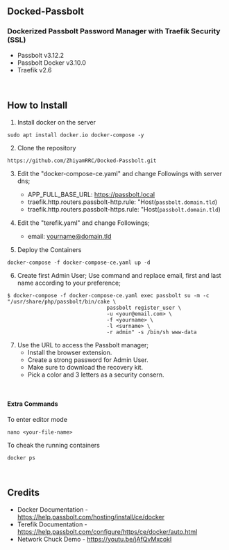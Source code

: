 ## Docked-Passbolt
### Dockerized Passbolt Password Manager with Traefik Security (SSL)
- Passbolt v3.12.2
- Passbolt Docker v3.10.0
- Traefik v2.6
<br>


## How to Install

1. Install docker on the server
```
sudo apt install docker.io docker-compose -y
```

2. Clone the repository
```
https://github.com/ZhiyamRRC/Docked-Passbolt.git
```

3. Edit the "docker-compose-ce.yaml" and change Followings with server dns;
    - APP_FULL_BASE_URL: https://passbolt.local
    - traefik.http.routers.passbolt-http.rule: "Host(`passbolt.domain.tld`)
    - traefik.http.routers.passbolt-https.rule: "Host(`passbolt.domain.tld`)

4. Edit the "terefik.yaml" and change Followings;
    - email: yourname@domain.tld

5. Deploy the Containers
```
docker-compose -f docker-compose-ce.yaml up -d
```

6. Create first Admin User; Use command and replace email, first and last name according to your preference;
```
$ docker-compose -f docker-compose-ce.yaml exec passbolt su -m -c "/usr/share/php/passbolt/bin/cake \
                                passbolt register_user \
                                -u <your@email.com> \
                                -f <yourname> \
                                -l <surname> \
                                -r admin" -s /bin/sh www-data
```

7. Use the URL to access the Passbolt manager;
    - Install the browser extension.
    - Create a strong password for Admin User.
    - Make sure to download the recovery kit.
    - Pick a color and 3 letters as a security consern.
<br>

#### Extra Commands
To enter editor mode
```
nano <your-file-name>
```

To cheak the running containers
```
docker ps
```
<br>


## Credits

- Docker Documentation - https://help.passbolt.com/hosting/install/ce/docker
- Terefik Documentation - https://help.passbolt.com/configure/https/ce/docker/auto.html
- Network Chuck Demo - https://youtu.be/jAfQvMxcokI
